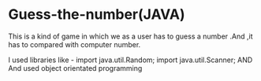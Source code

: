 # Guess-the-number(JAVA)
This is a kind of game in which we as a user has to guess a number .And ,it has to compared with computer number.


I used libraries like -
import java.util.Random;
import java.util.Scanner;
  AND 
And used object orientated programming
